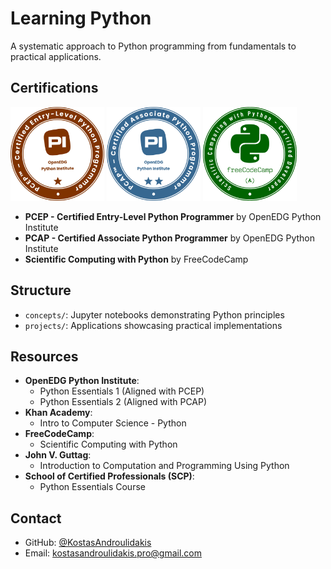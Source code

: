 # Learning Python

A systematic approach to Python programming from fundamentals to practical applications.

## Certifications

<img src="assets/badges/pcep.png" alt="PCEP Certification" width="150"> <img src="assets/badges/pcap.png" alt="PCAP Certification" width="150"> <img src="assets/badges/scwp.png" alt="Scientific Computing with Python" width="150">

- **PCEP - Certified Entry-Level Python Programmer** by OpenEDG Python Institute
- **PCAP - Certified Associate Python Programmer** by OpenEDG Python Institute
- **Scientific Computing with Python** by FreeCodeCamp

## Structure

- `concepts/`: Jupyter notebooks demonstrating Python principles
- `projects/`: Applications showcasing practical implementations

## Resources

- **OpenEDG Python Institute**:
  - Python Essentials 1 (Aligned with PCEP)
  - Python Essentials 2 (Aligned with PCAP)
- **Khan Academy**:
  - Intro to Computer Science - Python
- **FreeCodeCamp**:
  - Scientific Computing with Python
- **John V. Guttag**:
  - Introduction to Computation and Programming Using Python
- **School of Certified Professionals (SCP)**:
  - Python Essentials Course

## Contact

- GitHub: [@KostasAndroulidakis](https://github.com/KostasAndroulidakis)
- Email: [kostasandroulidakis.pro@gmail.com](mailto:kostasandroulidakis.pro@gmail.com)
